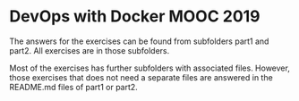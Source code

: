 # DevOps with Docker MOOC 2019

The answers for the exercises can be found from subfolders part1 and part2. All exercises are in those subfolders.

Most of the exercises has further subfolders with associated files. However, those exercises that does not need
a separate files are answered in the README.md files of part1 or part2.
